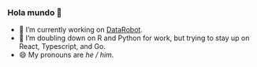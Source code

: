 ### Hola mundo 👋

- 🔭 I’m currently working on [DataRobot](https://www.datarobot.com/).
- 🌱 I’m doubling down on R and Python for work, but trying to stay up on React, Typescript, and Go.
- 😄 My pronouns are *he / him*.
